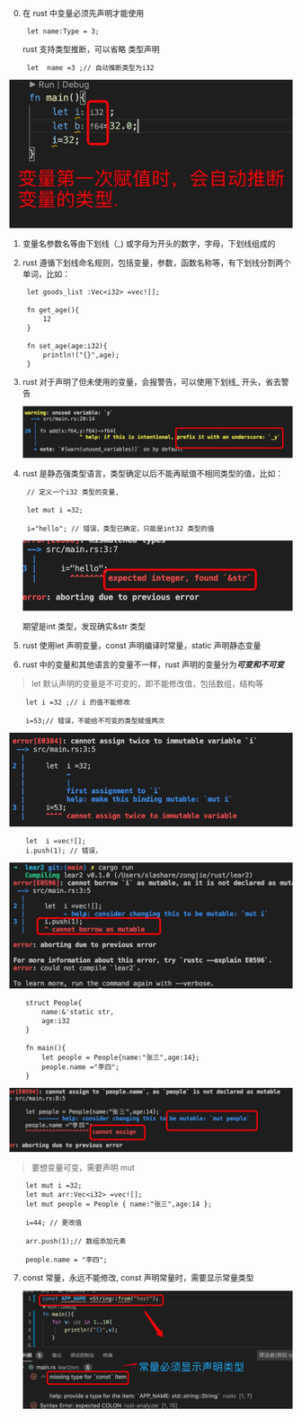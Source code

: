 0. 在 rust 中变量必须先声明才能使用

        let name:Type = 3;


   rust 支持类型推断，可以省略 类型声明

        let  name =3 ;// 自动推断类型为i32

![avatar](../assets/tuiduan.jpg)

1. 变量名参数名等由下划线（_) 或字母为开头的数字，字母，下划线组成的

2. rust 遵循下划线命名规则，包括变量，参数，函数名称等，有下划线分割两个单词，比如：

        let goods_list :Vec<i32> =vec![];

        fn get_age(){
            12
        }

        fn set_age(age:i32){
            println!("{}",age);
        }

3. rust 对于声明了但未使用的变量，会报警告，可以使用下划线_ 开头，省去警告

   ![avatar](../assets/warning.jpg)

4. rust 是静态强类型语言，类型确定以后不能再赋值不相同类型的值，比如：

        // 定义一个i32 类型的变量,

        let mut i =32;

        i="hello"; // 错误，类型已确定，只能是int32 类型的值
    
    ![avatar](../assets/typeerror.jpg)

    期望是int 类型，发现确实&str 类型

5. rust 使用let 声明变量，const 声明编译时常量，static 声明静态变量

6. rust 中的变量和其他语言的变量不一样，rust 声明的变量分为***可变和不可变***

 > let 默认声明的变量是不可变的，即不能修改值，包括数组，结构等

        let i =32 ;// i 的值不能修改

        i=53;// 错误，不能给不可变的类型赋值两次

   ![avatar](../assets/immutable.jpg)

        let  i =vec![];
        i.push(1); // 错误，
   ![avatar](../assets/immutable1.jpg)

        struct People{
            name:&'static str,
            age:i32
        }

        fn main(){
            let people = People{name:"张三",age:14};
            people.name ="李四";
        }
   ![avatar](../assets/immutable2.jpg)

>  要想变量可变，需要声明 mut 

        let mut i =32;
        let mut arr:Vec<i32> =vec![];
        let mut people = People { name:"张三",age:14 };

        i=44; // 更改值

        arr.push(1);// 数组添加元素

        people.name = "李四";

7. const 常量，永远不能修改, const 声明常量时，需要显示常量类型

   ![avatar](../assets/const.jpg)
